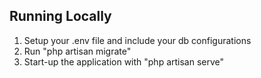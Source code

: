 ## Running Locally
1. Setup your .env file and include your db configurations
2. Run "php artisan migrate"
3. Start-up the application with "php artisan serve"
